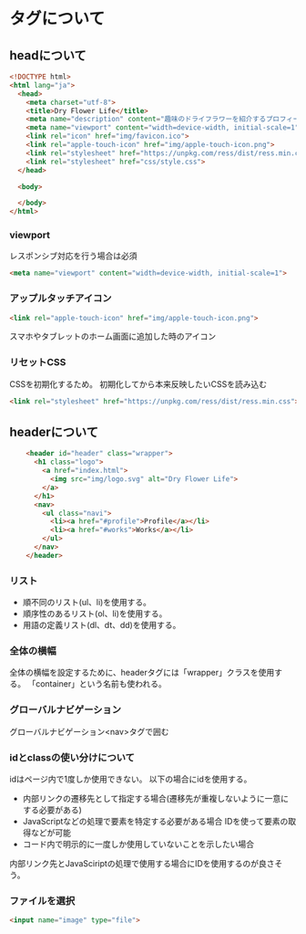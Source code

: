 # タグについて
## headについて

```html
<!DOCTYPE html>
<html lang="ja">
  <head>
    <meta charset="utf-8">
    <title>Dry Flower Life</title>
    <meta name="description" content="趣味のドライフラワーを紹介するプロフィールサイトです。これまでに作った作品を掲載していますので、よろしければご覧になってみてください。">
    <meta name="viewport" content="width=device-width, initial-scale=1">
    <link rel="icon" href="img/favicon.ico">
    <link rel="apple-touch-icon" href="img/apple-touch-icon.png">
    <link rel="stylesheet" href="https://unpkg.com/ress/dist/ress.min.css">
    <link rel="stylesheet" href="css/style.css">
  </head>

  <body>

  </body>
</html>
```

### viewport
レスポンシブ対応を行う場合は必須
```html
<meta name="viewport" content="width=device-width, initial-scale=1">
```

### アップルタッチアイコン
```html
<link rel="apple-touch-icon" href="img/apple-touch-icon.png">
```
スマホやタブレットのホーム画面に追加した時のアイコン

### リセットCSS
CSSを初期化するため。
初期化してから本来反映したいCSSを読み込む
```html
<link rel="stylesheet" href="https://unpkg.com/ress/dist/ress.min.css">
```

## headerについて
```html
    <header id="header" class="wrapper">
      <h1 class="logo">
        <a href="index.html">
          <img src="img/logo.svg" alt="Dry Flower Life">
        </a>
      </h1>
      <nav>
        <ul class="navi">
          <li><a href="#profile">Profile</a></li>
          <li><a href="#works">Works</a></li>
        </ul>
      </nav>
    </header>
```

### リスト
- 順不同のリスト(ul、li)を使用する。
- 順序性のあるリスト(ol、li)を使用する。
- 用語の定義リスト(dl、dt、dd)を使用する。

### 全体の横幅
全体の横幅を設定するために、headerタグには「wrapper」クラスを使用する。
「container」という名前も使われる。

### グローバルナビゲーション
グローバルナビゲーション\<nav>タグで囲む

### idとclassの使い分けについて
idはページ内で1度しか使用できない。
以下の場合にidを使用する。
- 内部リンクの遷移先として指定する場合(遷移先が重複しないように一意にする必要がある)
- JavaScriptなどの処理で要素を特定する必要がある場合
IDを使って要素の取得などが可能
- コード内で明示的に一度しか使用していないことを示したい場合

内部リンク先とJavaSciriptの処理で使用する場合にIDを使用するのが良さそう。







### ファイルを選択
```html
<input name="image" type="file">
```
